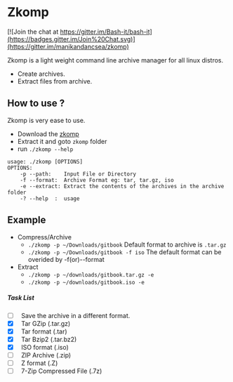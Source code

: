 # Zkomp
[![Join the chat at https://gitter.im/Bash-it/bash-it](https://badges.gitter.im/Join%20Chat.svg)](https://gitter.im/manikandancsea/zkomp)

Zkomp is a light weight command line archive manager for all linux distros.

  - Create archives.
  - Extract files from archive.

## How to use ?

Zkomp is very ease to use. 

- Download the [zkomp](https://github.com/manikandancsea/zkomp/archive/master.zip)
- Extract it and goto `zkomp` folder 
- run `./zkomp --help`

```
usage: ./zkomp [OPTIONS]    
OPTIONS:   
	-p --path:    Input File or Directory   
	-f --format:  Archive Format eg: tar, tar.gz, iso  
	-e --extract: Extract the contents of the archives in the archive folder  
    -? --help  :  usage 
```

## Example

- Compress/Archive
  - `./zkomp -p ~/Downloads/gitbook`  Default format to archive is `.tar.gz`
  - `./zkomp -p ~/Downloads/gitbook -f iso` The default format can be overided by -f(or)--format
- Extract
  - `./zkomp -p ~/downloads/gitbook.tar.gz -e` <br/>
  - `./zkomp -p ~/downloads/gitbook.iso -e`

##### Task List

- [ ] &nbsp; Save the archive in a different format.      
- [x] &nbsp; Tar GZip (.tar.gz)              
- [x] &nbsp; Tar format (.tar)
- [x] &nbsp; Tar Bzip2 (.tar.bz2)
- [x] &nbsp; ISO format (.iso)
- [ ] &nbsp; ZIP Archive (.zip)
- [ ] &nbsp; Z format (.Z)
- [ ] &nbsp; 7-Zip Compressed File (.7z)